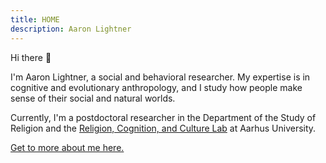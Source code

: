 ```yaml
---
title: HOME
description: Aaron Lightner
---
```


Hi there :wave:

I'm Aaron Lightner, a social and behavioral researcher. My expertise is in cognitive and evolutionary anthropology, and I study how people make sense of their social and natural worlds.

Currently, I'm a postdoctoral researcher in the Department of the Study of Religion and the [Religion, Cognition, and Culture Lab](https://rcc.au.dk/) at Aarhus University.

[Get to more about me here.](/about "About me")
